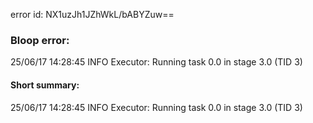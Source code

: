 error id: NX1uzJh1JZhWkL/bABYZuw==
### Bloop error:

25/06/17 14:28:45 INFO Executor: Running task 0.0 in stage 3.0 (TID 3)
#### Short summary: 

25/06/17 14:28:45 INFO Executor: Running task 0.0 in stage 3.0 (TID 3)